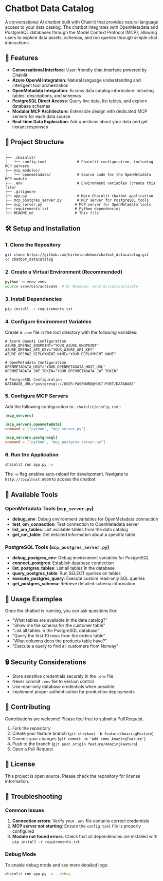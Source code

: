 # Chatbot Data Catalog

A conversational AI chatbot built with Chainlit that provides natural language access to your data catalog. The chatbot integrates with OpenMetadata and PostgreSQL databases through the Model Context Protocol (MCP), allowing users to explore data assets, schemas, and run queries through simple chat interactions.

## 🚀 Features

- **Conversational Interface**: User-friendly chat interface powered by Chainlit
- **Azure OpenAI Integration**: Natural language understanding and intelligent tool orchestration
- **OpenMetadata Integration**: Access data catalog information including tables, descriptions, and schemas
- **PostgreSQL Direct Access**: Query live data, list tables, and explore database schemas
- **Modular MCP Architecture**: Extensible design with dedicated MCP servers for each data source
- **Real-time Data Exploration**: Ask questions about your data and get instant responses

## 📁 Project Structure

```
.
├── .chainlit/
│   └── config.toml              # Chainlit configuration, including MCP servers
├── mcp_modules/
│   └── openmetadata/            # Source code for the OpenMetadata MCP module
├── .env                         # Environment variables (create this file)
├── .gitignore
├── app.py                       # Main Chainlit chatbot application
├── mcp_postgres_server.py       # MCP server for PostgreSQL tools
├── mcp_server.py               # MCP server for OpenMetadata tools
├── requirements.txt            # Python dependencies
└── README.md                   # This file
```

## 🛠️ Setup and Installation

### 1. Clone the Repository

```bash
git clone https://github.com/birkelandnkom/chatbot_datacatalog.git
cd chatbot_datacatalog
```

### 2. Create a Virtual Environment (Recommended)

```bash
python -m venv venv
source venv/bin/activate  # On Windows: venv\Scripts\activate
```

### 3. Install Dependencies

```bash
pip install -r requirements.txt
```

### 4. Configure Environment Variables

Create a `.env` file in the root directory with the following variables:

```env
# Azure OpenAI Configuration
AZURE_OPENAI_ENDPOINT="YOUR_AZURE_ENDPOINT"
AZURE_OPENAI_API_KEY="YOUR_AZURE_API_KEY"
AZURE_OPENAI_DEPLOYMENT_NAME="YOUR_DEPLOYMENT_NAME"

# OpenMetadata Configuration
OPENMETADATA_HOST="YOUR_OPENMETADATA_HOST_URL"
OPENMETADATA_JWT_TOKEN="YOUR_OPENMETADATA_JWT_TOKEN"

# PostgreSQL Configuration
DATABASE_URL="postgresql://USER:PASSWORD@HOST:PORT/DATABASE"
```

### 5. Configure MCP Servers

Add the following configuration to `.chainlit/config.toml`:

```toml
[mcp_servers]

[mcp_servers.openmetadata]
command = ["python", "mcp_server.py"]

[mcp_servers.postgresql]
command = ["python", "mcp_postgres_server.py"]
```

### 6. Run the Application

```bash
chainlit run app.py -w
```

The `-w` flag enables auto-reload for development. Navigate to `http://localhost:8000` to access the chatbot.

## 🔧 Available Tools

### OpenMetadata Tools (`mcp_server.py`)

- **debug_env**: Debug environment variables for OpenMetadata connection
- **test_om_connection**: Test connection to OpenMetadata server
- **list_om_tables**: List available tables from the data catalog
- **get_om_table**: Get detailed information about a specific table

### PostgreSQL Tools (`mcp_postgres_server.py`)

- **debug_postgres_env**: Debug environment variables for PostgreSQL
- **connect_postgres**: Establish database connection
- **list_postgres_tables**: List all tables in the database
- **query_postgres_table**: Run SELECT queries on tables
- **execute_postgres_query**: Execute custom read-only SQL queries
- **get_postgres_schema**: Retrieve detailed schema information

## 💬 Usage Examples

Once the chatbot is running, you can ask questions like:

- "What tables are available in the data catalog?"
- "Show me the schema for the customer table"
- "List all tables in the PostgreSQL database"
- "Query the first 10 rows from the orders table"
- "What columns does the products table have?"
- "Execute a query to find all customers from Norway"

## 🔒 Security Considerations

- Store sensitive credentials securely in the `.env` file
- Never commit `.env` file to version control
- Use read-only database credentials when possible
- Implement proper authentication for production deployments

## 🤝 Contributing

Contributions are welcome! Please feel free to submit a Pull Request.

1. Fork the repository
2. Create your feature branch (`git checkout -b feature/AmazingFeature`)
3. Commit your changes (`git commit -m 'Add some AmazingFeature'`)
4. Push to the branch (`git push origin feature/AmazingFeature`)
5. Open a Pull Request

## 📝 License

This project is open source. Please check the repository for license information.

## 🐛 Troubleshooting

### Common Issues

1. **Connection errors**: Verify your `.env` file contains correct credentials
2. **MCP server not starting**: Ensure the `config.toml` file is properly configured
3. **Module not found errors**: Check that all dependencies are installed with `pip install -r requirements.txt`

### Debug Mode

To enable debug mode and see more detailed logs:

```bash
chainlit run app.py -w --debug
```